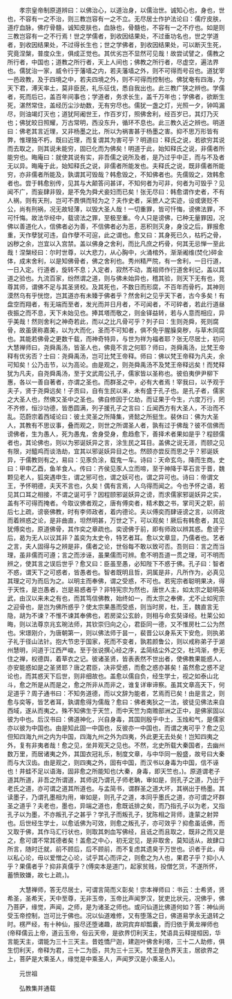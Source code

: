 <!-- { "loadSidebar": true } -->
　　孝宗皇帝制原道辨曰：以佛治心，以道治身，以儒治世。诚知心也，身也，世也，不容有一之不治，则三教岂容有一之不立。无尽居士作护法论曰：儒疗皮肤，道疗血脉，佛疗骨髓，诚知皮肤也，血脉也，骨髓也，不容有一之不疗也。如是则三教岂容有一之不行焉！世之学儒者，到收因结果处，不过垂功名也，世之学道者，到收因结果处，不过得长生也；世之学佛者，到收因结果处，可以断灭生死，究竟涅槃，普度众生，俱成正觉也。其优劣岂不显然可见哉！故尝试譬之，儒教之所行者，中国也；道教之所行者，天上人间也；佛教之所行者，尽虚空，遍法界也。儒犹治一家，威令行于藩墙之内，若夫藩墙之外，则不可得而号召也。道犹宰一邑政教，及于四境之中，若夫四境之外，则不可得而控制也。佛犹奄有四海，为天下君，溥天率土，莫非臣民，礼乐征伐，悉自我出也。此三教广狭之辨也。学儒者，死而后已，盖百年间事也；学道者，务求长生，盖千万年也；学佛者，欲断生死，湛然常住，盖经历尘沙劫数，无有穷尽也。儒犹一盏之灯，光照一夕，钟鸣漏尽，则油竭灯灭也；道犹阿阇世王，作百岁灯，照佛舍利，经百岁已，其灯乃灭也；佛犹皎日照耀，万古常明，西没东升，循环不息也。此三教久近之辨也。明道曰：佛老其言近理，又非杨墨之比，所以为祸害甚于杨墨之害。抑不思万形皆有弊，惟理独不朽，既曰近理，而复谓其为害可乎？明道曰：释氏之说，若欲穷其说而去取之，则其说未能穷，固已化而为佛矣！明道于此，始知释氏之说，非儒者所能穷也。晦庵曰：就使其说有实，非吾儒之说所及者，是乃过乎中正，而与不及者无以异。晦庵于此，始知释氏之说，非儒者所能发也。夫释氏之说，既非儒者所能穷，亦非儒者所能及，孰谓其可毁哉？韩愈毁之，不知佛者也。先儒毁之，效韩愈者也。尝于韩愈别传，见其与大颠答问甚详，不知何者为可非，何者为可毁乎？见闻不广，而妄肆非毁，是不免为舜犬妾妇而已矣！张无尽曰：韩愈谓作史者，不有人祸，则有天刑，岂可不畏惧而轻为之？夫作史者，采摭人之实迹，设或褒贬不公，尚有刑祸，况无故轻薄，以毁大圣人哉！一切重罪，皆可忏悔，谤佛法罪，不可忏悔。故法华经中，载谤法之罪，至极至重。今人只是谤佛，已种无量罪因，况佛以善道化人，信佛者必为善，不信佛者必为恶，恶积则灭身，身没之后，罪报愈重，天作孽犹可违，自作孽不可逭，此之谓也。愈又曰：其身死已久，枯朽之骨，凶秽之余，岂宜以入宫禁。盖以佛身之舍利，而比凡庶之朽骨，何其无忌惮一至此哉！涅槃经曰：尔时世尊，以大悲力，从心胸中，火涌棺外，渐渐阇维(焚化)碎金体，成末舍利，以是知佛骨者，佛之舍利也。秀州精严院，有一舍利，一日行道，一日入定。行道者，旋转不息；入定者，寂然不动，嵩祖师作行道舍利记，盖以其道之验也。九流百家，纷然谓之道，则与佛未始异也，稽其验，则天下无有也，竞尊其师，谓佛不足与其圣贤校。及其死也，不数日而形腐，不百年而骨朽，其神则漠然乌有乎恍惚，岂其道亦有未臻于佛者乎？然舍利之见乎天下者，古今多矣！有盘空而翔者，有无端而至者，发光而并日月者，不可闻者，不可碎者，若此行道昼夜振之而不息，天下未始见也。捧其塔而敬之，则金铎益转，若与人意而相应，异乎美哉！然则舍利之神奇若此，而以之比凡骨可乎？列子曰：生则尧舜，死则腐骨，故虽褒称嘉美，以为大而化，圣而不可知者，俱不免乎腥臊臭秽，与草木同腐也。其能若佛骨之更数千载，而神奇特异，与世为祥为福者耶？张无尽居士，初问大慧禅师曰，尧舜禹汤，皆圣人也，佛竟不言之何耶？师曰，尧舜禹汤，比梵王帝释有优劣否？士曰：尧舜禹汤，岂可比梵王帝释。师曰：佛以梵王帝释为凡夫，余可知矣！公乃击节，以为高论。由是观之，则尧舜禹汤不及梵王帝释远矣！而梵释犹为凡夫，自尧舜禹汤，至于文武周公孔子，儒家皆以圣称也。彼伯夷伊尹柳下惠，各以一善自著者，亦谓之圣也。而群圣之中，必有大者焉！宰我曰，以予观于夫子，贤于尧舜远矣！子贡曰，自有生民以来，未有盛于孔子也。是孔子者，儒家之大圣人也，然佛又圣中之圣也。佛自修因于亿劫，而证果于今生，六度万行，罔不齐修，恒沙功德，皆悉圆满，列子援孔子之言曰：丘闻西方有大圣人，不治而不乱。范蔚宗着西域论曰：彼土灵圣之所降集，贤懿之所挺生。裴休曰：佛为大圣人，其教有不思议事，叠而观之，则世之所谓圣人者，孰有过于佛哉？彼不信佛而谤佛者，生为愚人，死为愚鬼，舍身受身，愈趋愈下，善择术者果如是乎？程颐儒者也，其论佛也，则以为邪诞妖异之言，涂生民之耳目。盖佛之说无涯，而颐之见有限，对醯鸡而谈浩劫，宜其以邪诞妖异目之也。然颐亦尝反而思之乎？邪诞妖异，于儒教则有之，易曰：见豕负涂，载鬼一车。诗曰：天命玄鸟，降而生商。史曰：甲申乙酉，鱼羊食人。传曰：齐侯见豕人立而啼，至于神降于莘石言于晋，魏颗见老人，狐突遇申生，谓之邪可也，谓之妖可也，谓之异可也。诗曰：帝谓文王，予怀明德，夫天不言也，久矣！偶有言焉，人乌得而闻之。今也予怀之语，若见其口耳之相接，不谓之诞可乎？因程颐邪诞妖异之谤，而求儒家邪诞妖异之实，盖有不可得而掩者。今取议佛者观之，唐有傅奕者，精术数之书，掌司天之职，前后七上疏，谤亵佛教，时有李师政者，着内德论。夫以傅奕而肆诬谤之言，以师政而着辨惑之论，是非曲直，坦然明甚，万世之下，可以观矣！厥后有韩愈者，其见犹傅奕也，原道佛骨，其作奕之章疏也。奕谤佛于前，即有师政以辨其惑。愈谤于后，曷为无人以议其非？盖奕为太史令，特艺者耳。愈以文章显，乃儒者也。艺者之言，夫人固得与之辨是非，儒者之论，世俗每不敢以致可否。吾则曰：言之而当理，虽非儒而可遵；言之而涉诬，虽果儒而可辨。愈不明吾道一贯之理，可不明而辨之，使其言之误后世乎？愈又曰：臣虽至愚，必知陛下不惑于佛。孔子曰：智者不惑，谓天下之可惑者，皆愚者也。智者既明且哲，洞属是非，凡所作为，必真见其理之可为而后为之。以明主而奉佛，谓之受惑，不可也。若宪宗者聪明果决，得于天性，是岂愚者，岂是易惑者乎？非特宪宗为然也，唐世人主，如太宗之聪明英武，由汉以来未之有也，而其笃信佛教，始终如一，而太宗之奉佛，尤不止如宪宗之迎骨也，是岂为佛所惑乎？使太宗果愚而受惑，则当时房，杜，王，魏直言无隐，胡为不谏？不惟不谏其奉佛也，若房梁公玄龄，则相与命玄奘译经。杜莱公如晦，则以法尊京兆玄琬法师，其钦崇归向之心，君臣同一德，又不惟房杜二公为然也。宋璟刚介，为唐朝第一，则以佛法师于昙一，裴晋公以身系天下安危，则执弟子礼于径山法针。抱大节忠于国家，死而不变者，孰若颜鲁公，则以戒称弟子于湖州慧明，问道于江西严峻。至于张说撰心经之序，孟简结尘外之交，杜鸿渐，参无住之禅，权德舆，着草衣之记。彼诸圣贤，皆表表然不世出者，使佛教果能惑人，亦安能惑如是之圣贤耶？唐之君臣，决非受惑，而愈之惑亦甚矣！虽然愈之惑不足论也，而其惑天下后世，则非细故也。盖愈以儒自负，经生学士，视之如泰山北斗，愈之所是从而是之，愈之所非从而非之，谁复详审谛察。虽其文章高天下，何足道乎？周子通书曰：不知务道德，而以文辞为能者，艺焉而已矣！由是言之，则愈与奕等，皆艺者耳，孰谓愈得为儒哉？愈曰：佛者夷狄之一法，彼徒见佛法来自西域，遂从而夷之。殊不知佛生于天竺，而中天竺为南赡部洲之正中，是佛家固以彼为中也。后汉书曰：佛道神化，兴自身毒，其国则殷乎中土，玉烛和气，是儒家亦以彼为中国也。由是知此固一中国也，反彼亦一中国也，而谓之夷可乎？愈之见但知四海九州之内为中国，四海九州之外为四夷，外此更无去处矣！岂知四夷之外，复有非夷者哉！愈之见，坐井观天之见也。不然，北史所载大秦国者，去幽州数万里，而居诸夷之外，其国衣冠礼乐，制度文章，与中华同一殷盛，故号曰大秦而与大汉齿。由是观之，则四夷之外，固有中国，而汉书以身毒为中国，信不诬也！井蛙不足以语海，固非愈之所能知也(大秦，身毒，即天竺也，)。原道谓老子道其所道，非吾之所谓道，其师说乃谓孔子师老聃，审如是，则孔子之道，乃出于老氏之道，亦可谓之道其所道也。与孟简书，谓群圣之道大坏，其祸出于杨墨。其读墨子，乃谓孔墨相为用，审如是，则孔子之道，本同乎墨氏之道，亦可谓之坏群圣之道乎？夫老也，墨也，异端之道也，愈既诋排之矣，而乃指孔子以为老，又指孔子以为墨，不亦叛孔子之甚乎？学孔子而叛孔子，犹陈相之背师，逢蒙之射羿也。后世经生学士，以愈诋佛为可效，则愈之叛孔子，亦可效乎？抑愈虽诋佛，而又取于佛，其作马汇行状也，则取其刺血写佛经，且诋之而且取之，既非之而又是之，愈可谓不常其德者矣！盖愈之中心，初无定见，是非取舍，莫知适从，故肆口所言，随时迁就，前不顾后，后不顾前，而不复虑其遗臭于万世也。识者于此，毋以私心论，毋以爱憎之心论，试乎其心而评之，则愈之为人也，果君子乎？抑小人乎？果儒者乎？抑非真儒乎？(傅奕本是道门，起家贫贱，投僧乞货，不遂所怀，蓄愤致嫌，故七上疏，)。

　　大慧禅师，答无尽居士，可谓言简而义彰矣！宗本禅师曰：书云：士希贤，贤希圣，圣希天，天中至尊，无非玉帝，玉帝比声闻罗汉，犹吏比状元，况佛乎，佛乃菩萨，缘觉，声闻，之师，是为诸圣之师也。或问仙道比佛道何如？答：神仙尚受玉帝控制，岂可比于佛也。况以仙道难修，又有堕落之日，佛道易学永无退转之时。楞严经，有十种仙，报尽还堕诸趣，故洞宾弃却瓢囊，而归依于黄龙禅师也(帝释儒云上帝，道云玉帝，俗云天帝，是欲界忉利天主，梵语具云释提桓因，华言能天主，谓能为三十三天主。昔姓憍尸迦，建迦叶佛舍利塔，三十二人助修，俱生忉利天，帝释为君，三十二为臣，共为三十三天。梵王是色界天主，居欲界之上，菩萨是大乘圣人，缘觉是中乘圣人，声闻罗汉是小乘圣人)。

　　元世祖

　　弘教集并通载

